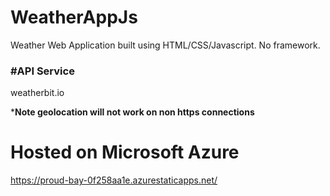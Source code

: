 # WeatherAppJs

 Weather Web Application built using HTML/CSS/Javascript. No framework.

### **#API Service**
weatherbit.io

***Note geolocation will not work on non https connections**

# Hosted on Microsoft Azure
https://proud-bay-0f258aa1e.azurestaticapps.net/
